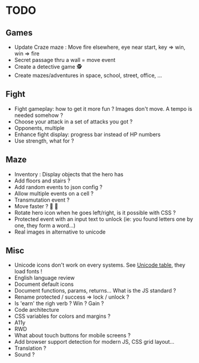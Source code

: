 # TODO

## Games

- Update Craze maze : Move fire elsewhere, eye near start, key => win, win => fire
- Secret passage thru a wall = move event
- Create a detective game 🕵
- Create mazes/adventures in space, school, street, office, ...

## Fight

- Fight gameplay: how to get it more fun ? Images don't move. A tempo is needed somehow ?
- Choose your attack in a set of attacks you got ?
- Opponents, multiple
- Enhance fight display: progress bar instead of HP numbers
- Use strength, what for ?

## Maze

- Inventory : Display objects that the hero has
- Add floors and stairs ?
- Add random events to json config ?
- Allow multiple events on a cell ?
- Transmutation event ?
- Move faster ? 🚴 🏇
- Rotate hero icon when he goes left/right, is it possible with CSS ?
- Protected event with an input text to unlock (ie: you found letters one by one, they form a word...)
- Real images in alternative to unicode

## Misc

- Unicode icons don't work on every systems. See [Unicode table](https://unicode-table.com/fr/101D5/), they load fonts !
- English language review
- Document default icons
- Document functions, params, returns... What is the JS standard ?
- Rename protected / success => lock / unlock ?
- Is 'earn' the righ verb ? Win ? Gain ?
- Code architecture
- CSS variables for colors and margins ?
- A11y
- RWD
- What about touch buttons for mobile screens ?
- Add browser support detection for modern JS, CSS grid layout...
- Translation ?
- Sound ?